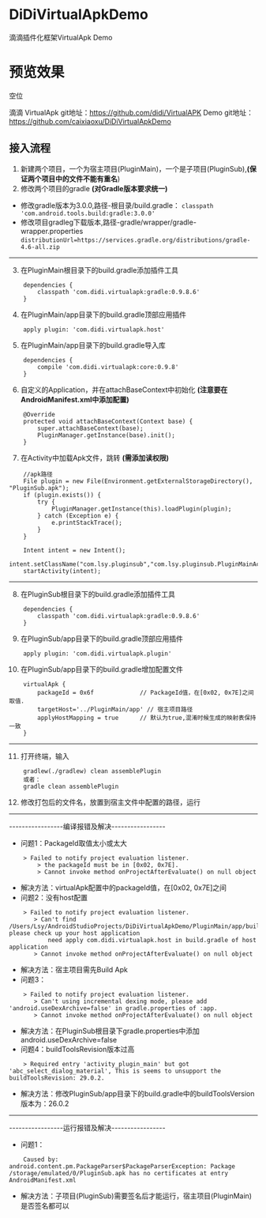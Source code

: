 # DiDiVirtualApkDemo
滴滴插件化框架VirtualApk  Demo
# 预览效果
空位

滴滴 VirtualApk git地址：https://github.com/didi/VirtualAPK
Demo git地址：https://github.com/caixiaoxu/DiDiVirtualApkDemo

## 接入流程
1. 新建两个项目，一个为宿主项目(PluginMain)，一个是子项目(PluginSub),**(保证两个项目中的文件不能有重名**)
2. 修改两个项目的gradle **(对Gradle版本要求统一)**
* 修改gradle版本为3.0.0,路径-根目录/build.gradle：
<code>classpath 'com.android.tools.build:gradle:3.0.0'</code>
* 修改项目gradleg下载版本,路径-gradle/wrapper/gradle-wrapper.properties
<code>distributionUrl=https\://services.gradle.org/distributions/gradle-4.6-all.zip</code>

---
3. 在PluginMain根目录下的build.gradle添加插件工具
```
	dependencies {
    	classpath 'com.didi.virtualapk:gradle:0.9.8.6'
	}
```
4. 在PluginMain/app目录下的build.gradle顶部应用插件
```
	apply plugin: 'com.didi.virtualapk.host'
```
5. 在PluginMain/app目录下的build.gradle导入库
```
	dependencies {
		compile 'com.didi.virtualapk:core:0.9.8'
	}
```
6. 自定义的Application，并在attachBaseContext中初始化 **(注意要在AndroidManifest.xml中添加配置)**
```
	@Override
	protected void attachBaseContext(Context base) {
	    super.attachBaseContext(base);
	    PluginManager.getInstance(base).init();
	}
```

7. 在Activity中加载Apk文件，跳转 **(需添加读权限)**
```
	//apk路径
	File plugin = new File(Environment.getExternalStorageDirectory(), "PluginSub.apk");
    if (plugin.exists()) {
        try {
            PluginManager.getInstance(this).loadPlugin(plugin);
        } catch (Exception e) {
            e.printStackTrace();
        }
    }
```
```
	Intent intent = new Intent();
    intent.setClassName("com.lsy.pluginsub","com.lsy.pluginsub.PluginMainActivity");
    startActivity(intent);
```
---
8. 在PluginSub根目录下的build.gradle添加插件工具
```
	dependencies {
    	classpath 'com.didi.virtualapk:gradle:0.9.8.6'
	}
```
9. 在PluginSub/app目录下的build.gradle顶部应用插件
```
	apply plugin: 'com.didi.virtualapk.plugin'
```
10. 在PluginSub/app目录下的build.gradle增加配置文件
```
	virtualApk {
	    packageId = 0x6f             // PackageId值，在[0x02, 0x7E]之间取值.
	    targetHost='../PluginMain/app' // 宿主项目路径
	    applyHostMapping = true      // 默认为true,混淆时候生成的映射表保持一致
	}
```
---
11. 打开终端，输入
```
	gradlew(./gradlew) clean assemblePlugin
	或者：
	gradle clean assemblePlugin
```
12. 修改打包后的文件名，放置到宿主文件中配置的路径，运行
---
-----------------编译报错及解决-----------------
- 问题1：PackageId取值太小或太大
```
	> Failed to notify project evaluation listener.
   		> the packageId must be in [0x02, 0x7E].
   		> Cannot invoke method onProjectAfterEvaluate() on null object
```
- 解决方法：virtualApk配置中的packageId值，在[0x02, 0x7E]之间
- 问题2：没有host配置
```
	> Failed to notify project evaluation listener.
	   > Can't find /Users/Lsy/AndroidStudioProjects/DiDiVirtualApkDemo/PluginMain/app/build/VAHost/versions.txt, please check up your host application
	       need apply com.didi.virtualapk.host in build.gradle of host application 
	   > Cannot invoke method onProjectAfterEvaluate() on null object
```
- 解决方法：宿主项目需先Build Apk
- 问题3：
```
	> Failed to notify project evaluation listener.
	   > Can't using incremental dexing mode, please add 'android.useDexArchive=false' in gradle.properties of :app.
	   > Cannot invoke method onProjectAfterEvaluate() on null object
```
- 解决方法：在PluginSub根目录下gradle.properties中添加android.useDexArchive=false
- 问题4：buildToolsRevision版本过高
```
	> Required entry 'activity_plugin_main' but got 'abc_select_dialog_material', This is seems to unsupport the buildToolsRevision: 29.0.2.
```
- 解决方法：修改PluginSub/app目录下的build.gradle中的buildToolsVersion版本为：26.0.2

---
-----------------运行报错及解决-----------------
- 问题1：
```
	Caused by: android.content.pm.PackageParser$PackageParserException: Package /storage/emulated/0/PluginSub.apk has no certificates at entry AndroidManifest.xml
```
- 解决方法：子项目(PluginSub)需要签名后才能运行，宿主项目(PluginMain)是否签名都可以



